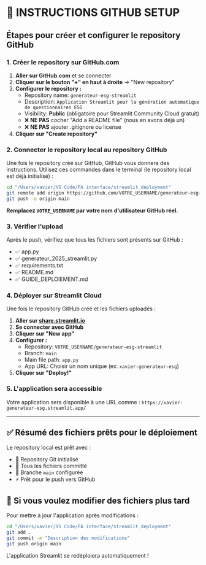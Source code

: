 # 🚀 INSTRUCTIONS GITHUB SETUP

## Étapes pour créer et configurer le repository GitHub

### 1. Créer le repository sur GitHub.com

1. **Aller sur GitHub.com** et se connecter
2. **Cliquer sur le bouton "+" en haut à droite** → "New repository"
3. **Configurer le repository :**
   - Repository name: `generateur-esg-streamlit`
   - Description: `Application Streamlit pour la génération automatique de questionnaires ESG`
   - Visibility: **Public** (obligatoire pour Streamlit Community Cloud gratuit)
   - ❌ **NE PAS** cocher "Add a README file" (nous en avons déjà un)
   - ❌ **NE PAS** ajouter .gitignore ou license
4. **Cliquer sur "Create repository"**

### 2. Connecter le repository local au repository GitHub

Une fois le repository créé sur GitHub, GitHub vous donnera des instructions.
Utilisez ces commandes dans le terminal (le repository local est déjà initialisé) :

```bash
cd "/Users/xavier/VS Code/FA interface/streamlit_deployment"
git remote add origin https://github.com/VOTRE_USERNAME/generateur-esg-streamlit.git
git push -u origin main
```

**Remplacez `VOTRE_USERNAME` par votre nom d'utilisateur GitHub réel.**

### 3. Vérifier l'upload

Après le push, vérifiez que tous les fichiers sont présents sur GitHub :
- ✅ app.py
- ✅ generateur_2025_streamlit.py  
- ✅ requirements.txt
- ✅ README.md
- ✅ GUIDE_DEPLOIEMENT.md

### 4. Déployer sur Streamlit Cloud

Une fois le repository GitHub créé et les fichiers uploadés :

1. **Aller sur [share.streamlit.io](https://share.streamlit.io/)**
2. **Se connecter avec GitHub**
3. **Cliquer sur "New app"**
4. **Configurer :**
   - Repository: `VOTRE_USERNAME/generateur-esg-streamlit`
   - Branch: `main`
   - Main file path: `app.py`
   - App URL: Choisir un nom unique (ex: `xavier-generateur-esg`)
5. **Cliquer sur "Deploy!"**

### 5. L'application sera accessible

Votre application sera disponible à une URL comme :
`https://xavier-generateur-esg.streamlit.app/`

---

## ✅ Résumé des fichiers prêts pour le déploiement

Le repository local est prêt avec :
- 📁 Repository Git initialisé
- 📝 Tous les fichiers committé
- 🎯 Branche `main` configurée
- ⚡ Prêt pour le push vers GitHub

## 🔄 Si vous voulez modifier des fichiers plus tard

Pour mettre à jour l'application après modifications :

```bash
cd "/Users/xavier/VS Code/FA interface/streamlit_deployment"
git add .
git commit -m "Description des modifications"
git push origin main
```

L'application Streamlit se redéploiera automatiquement !
